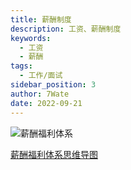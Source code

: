 ```yaml
---
title: 薪酬制度
description: 工资、薪酬制度
keywords:
  - 工资
  - 薪酬
tags:
  - 工作/面试
sidebar_position: 3
author: 7Wate
date: 2022-09-21
---
```


![薪酬福利体系](https://static.7wate.com/img/2022/09/21/5dfe6d1a738c6.png)

[薪酬福利体系思维导图](https://static.7wate.com/img/2022/09/21/9504f78536cbe.xmind)
